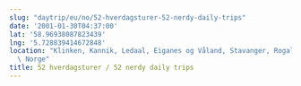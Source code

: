 ```yaml
---
slug: "daytrip/eu/no/52-hverdagsturer-52-nerdy-daily-trips"
date: '2001-01-30T04:37:00'
lat: '58.96938087823439'
lng: '5.728839414672848'
location: "Klinken, Kannik, Ledaal, Eiganes og Våland, Stavanger, Rogaland, 4005,\
  \ Norge"
title: 52 hverdagsturer / 52 nerdy daily trips
---
```



